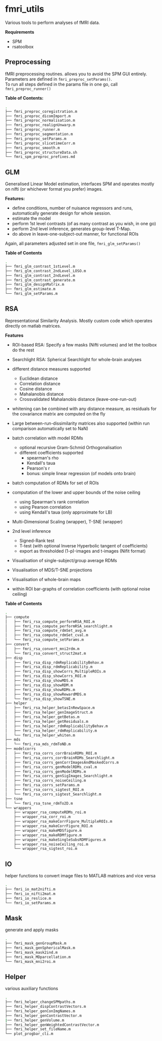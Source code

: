 # fmri_utils
Various tools to perform analyses of fMRI data.

**Requirements**
- SPM
- rsatoolbox




## Preprocessing
 fMRI preprocessing routines. allows you to avoid the SPM GUI entirely.
 Parameters are defined in `fmri_preproc_setParams()`.  
 To run all steps defined in the params file in one go, call `fmri_preproc_runner()`  

**Table of Contents:**
```bash
.
├── fmri_preproc_coregistration.m
├── fmri_preproc_dicomImport.m
├── fmri_preproc_normalisation.m
├── fmri_preproc_realignUnwarp.m
├── fmri_preproc_runner.m
├── fmri_preproc_segmentation.m
├── fmri_preproc_setParams.m
├── fmri_preproc_slicetimeCorr.m
├── fmri_preproc_smooth.m
├── fmri_preproc_structureData.sh
└── fmri_spm_preproc_prefixes.md

```
## GLM
 Generalised Linear Model estimation, interfaces SPM and operates mostly on nifti (or whichever format you prefer) images.  

 **Features:**
 - define conditions, number of nuisance regressors and runs, automatically generate design for whole session.
 - estimate the model
 - perform 1st level contrasts (of as many contrast as you wish, in one go)
 - perform 2nd level inference, generates group-level T-Map.
 - do above in leave-one-subject-out manner, for functional ROIs  


 Again, all parameters adjusted set in one file, `fmri_glm_setParams()`


**Table of Contents**
```bash
.
├── fmri_glm_contrast_1stLevel.m
├── fmri_glm_contrast_2ndLevel_LOSO.m
├── fmri_glm_contrast_2ndLevel.m
├── fmri_glm_contrast_generate.m
├── fmri_glm_designMatrix.m
├── fmri_glm_estimate.m
└── fmri_glm_setParams.m

```


## RSA
Representational Similarity Analysis. Mostly custom code which operates directly on matlab matrices.

**Features**
- ROI-based RSA: Specify a few masks (Nifti volumes) and let the toolbox do the rest
- Searchlight RSA: Spherical Searchlight for whole-brain analyses

- different distance measures supported
  - Euclidean distance
  - Correlation distance
  - Cosine distance
  - Mahalanobis distance
  - Crossvalidated Mahalanobis distance (leave-one-run-out)
- whitening can be combined with any distance measure, as residuals for the covariance matrix are computed on the fly
- Large between-run-dissimilarity matrices also supported (within run comparison automatically set to NaN)
- batch correlation with model RDMs
  - optional recursive Gram-Schmid Orthogonalisation
  - different coefficients supported
    - spearman's rho
    - Kendall's taua
    - Pearson's r
    - bonus: simple linear regression (of models onto brain)     
- batch computation of RDMs for set of ROIs
- computation of the lower and upper bounds of the noise ceiling
  - using Spearman's rank correlation
  - using Pearson correlation
  - using Kendall's taua (only approximate for LB)
- Multi-Dimensional Scaling (wrapper), T-SNE (wrapper)
- 2nd level inference
  - Signed-Rank test
  - T-test (with optional Inverse Hyperbolic tangent of coefficients)
  - export as thresholded (1-p)-images and t-images (Nifit format)

- Visualisation of single-subject/group average RDMs
- Visualisation of MDS/T-SNE projections
- Visualisation of whole-brain maps
- within ROI bar-graphs of correlation coefficients (with optional noise ceiling)


**Table of Contents**

```bash
.
├── compute
│   ├── fmri_rsa_compute_performRSA_ROI.m
│   ├── fmri_rsa_compute_performRSA_searchlight.m
│   ├── fmri_rsa_compute_rdmSet_avg.m
│   ├── fmri_rsa_compute_rdmSet_cval.m
│   └── fmri_rsa_compute_setParams.m
├── convert
│   ├── fmri_rsa_convert_mni2rdm.m
│   └── fmri_rsa_convert_struct2mat.m
├── disp
│   ├── fmri_rsa_disp_rdmReplicabilityBehav.m
│   ├── fmri_rsa_disp_rdmReplicability.m
│   ├── fmri_rsa_disp_showCorrs_MultipleROIs.m
│   ├── fmri_rsa_disp_showCorrs_ROI.m
│   ├── fmri_rsa_disp_showMDS.m
│   ├── fmri_rsa_disp_showRDM.m
│   ├── fmri_rsa_disp_showRDMs.m
│   ├── fmri_rsa_disp_showRewardMDS.m
│   └── fmri_rsa_disp_showTSNE.m
├── helper
│   ├── fmri_rsa_helper_betasInRewSpace.m
│   ├── fmri_rsa_helper_genImageStruct.m
│   ├── fmri_rsa_helper_getBetas.m
│   ├── fmri_rsa_helper_getResiduals.m
│   ├── fmri_rsa_helper_rdmReplicabilityBehav.m
│   ├── fmri_rsa_helper_rdmReplicability.m
│   └── fmri_rsa_helper_whiten.m
├── mds
│   └── fmri_rsa_mds_rdmToND.m
├── modelcorrs
│   ├── fmri_rsa_corrs_corrBrainRDMs_ROI.m
│   ├── fmri_rsa_corrs_corrBrainRDMs_Searchlight.m
│   ├── fmri_rsa_corrs_genCorrImagesAndMaskedCorrs.m
│   ├── fmri_rsa_corrs_genModelRDMs_cval.m
│   ├── fmri_rsa_corrs_genModelRDMs.m
│   ├── fmri_rsa_corrs_genSigImages_Searchlight.m
│   ├── fmri_rsa_corrs_noiseCeiling.m
│   ├── fmri_rsa_corrs_setParams.m
│   ├── fmri_rsa_corrs_sigtest_ROI.m
│   └── fmri_rsa_corrs_sigtest_Searchlight.m
├── tsne
│   └── fmri_rsa_tsne_rdmTo2D.m
└── wrappers
    ├── wrapper_rsa_computeRDMs_roi.m
    ├── wrapper_rsa_corr_roi.m
    ├── wrapper_rsa_makeCorrFigure_MultipleROIs.m
    ├── wrapper_rsa_makeCorrFigure_ROI.m
    ├── wrapper_rsa_makeMDSfigure.m
    ├── wrapper_rsa_makeRDMfigure.m
    ├── wrapper_rsa_makeSingleSubsRDMFigures.m
    ├── wrapper_rsa_noiseCeiling_roi.m
    └── wrapper_rsa_sigtest_roi.m

```

## IO  
helper functions to convert image files to MATLAB matrices and vice versa

```bash
.
├── fmri_io_mat2nifti.m
├── fmri_io_nifti2mat.m
├── fmri_io_reslice.m
└── fmri_io_setParams.m

```

## Mask
generate and apply masks

```bash
.
├── fmri_mask_genGroupMask.m
├── fmri_mask_genSphericalMask.m
├── fmri_mask_mask2ind.m
├── fmri_mask_MDparcellation.m
└── fmri_mask_mni2roi.m


```


## Helper
various auxiliary functions

```bash
.
├── fmri_helper_changeSPMpaths.m
├── fmri_helper_dispContrastVectors.m
├── fmri_helper_genConImgNames.m
├── fmri_helper_genContrastVector.m
|── fmri_helper_genVolume.m
├── fmri_helper_genWeightedContrastVector.m
├── fmri_helper_set_fileName.m
└── plot_progbar_cli.m

```
